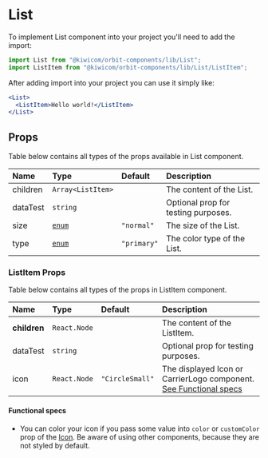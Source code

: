# List
To implement List component into your project you'll need to add the import:
```jsx
import List from "@kiwicom/orbit-components/lib/List";
import ListItem from "@kiwicom/orbit-components/lib/List/ListItem";
```
After adding import into your project you can use it simply like:
```jsx
<List>
  <ListItem>Hello world!</ListItem>
</List>
```
## Props
Table below contains all types of the props available in List component.

| Name         | Type               | Default     | Description                      |
| :-------     | :----------------- | :---------- | :------------------------------- |
| children     | `Array<ListItem>`  |             | The content of the List.
| dataTest     | `string`           |             | Optional prop for testing purposes.
| size         | [`enum`](#enum)    | `"normal"`  | The size of the List.
| type         | [`enum`](#enum)    | `"primary"` | The color type of the List.

### ListItem Props
Table below contains all types of the props in ListItem component.

| Name          | Type                  | Default         | Description                      |
| :------------ | :---------------------| :-------------- | :------------------------------- |
| **children**  | `React.Node`          |                 | The content of the ListItem.
| dataTest      | `string`              |                 | Optional prop for testing purposes.
| icon          | `React.Node`          | `"CircleSmall"` | The displayed Icon or CarrierLogo component. [See Functional specs](#functional-specs)

#### Functional specs
* You can color your icon if you pass some value into `color` or `customColor` prop of the [Icon](./Icon). Be aware of using other components, because they are not styled by default.

